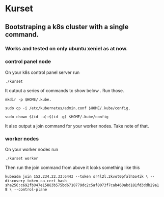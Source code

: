 # Kurset

## Bootstraping  a k8s cluster with a single command.

### Works  and tested on only ubuntu xeniel  as at now.

### control panel node

On your k8s control panel  server run

`./kurset`

It output a series of commands to  show below . Run those. 

  `mkdir -p $HOME/.kube.` 
  
  `sudo cp -i /etc/kubernetes/admin.conf $HOME/.kube/config. `
  
  `sudo chown $(id -u):$(id -g) $HOME/.kube/config ` 
  
It also output a join command for your worker nodes. Take note of that.

### worker nodes

On your worker nodes run

 `./kurset worker`

Then run the join command from above it looks something like this

  `kubeadm join 152.234.22.33:6443 --token sr4l2l.2kvot0pfalh5o4ik \
    --discovery-token-ca-cert-hash sha256:c692fb047e15883b575bd6710779dc2c5af8073f7cab460abd181fd3ddb29a18 \
    --control-plane `
    
    
   
